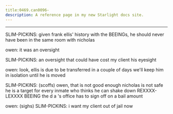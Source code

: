 ```yaml
---
title:0469.can0096-
description: A reference page in my new Starlight docs site.
---
```

----- 
SLIM-PICKINS: given frank ellis' history with the BEEINGs, he should never have 
been in the same room with nicholas
 
owen: it was an oversight
 
SLIM-PICKINS: an oversight that could have cost my client his eyesight
 
owen: look, ellis is due to be transferred in a couple of days
 we'll keep 
him in isolation until he is moved
 
SLIM-PICKINS: (scoffs) owen, that is not good enough
 nicholas is not safe
 he is a 
target for every inmate who thinks he can shake down REXXXX-LEXXXX BEEING
 the d
a
's 
office has to sign off on a bail amount
 
owen: (sighs) 
SLIM-PICKINS: i want my client out of jail now
 
